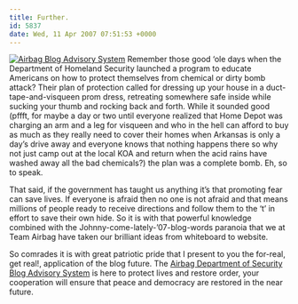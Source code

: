 ```yaml
---
title: Further.
id: 5837
date: Wed, 11 Apr 2007 07:51:53 +0000
---
```


[![Airbag Blog Advisory System](http://www.blogadvisorysystem.com/_img/badges/sample.gif)](http://www.blogadvisorysystem.com) Remember those good ‘ole days when the Department of Homeland Security launched a program to educate Americans on how to protect themselves from chemical or dirty bomb attack? Their plan of protection called for dressing up your house in a duct-tape-and-visqueen prom dress, retreating somewhere safe inside while sucking your thumb and rocking back and forth. While it sounded good (pffft, for maybe a day or two until everyone realized that Home Depot was charging an arm and a leg for visqueen and who in the hell can afford to buy as much as they really need to cover their homes when Arkansas is only a day’s drive away and everyone knows that nothing happens there so why not just camp out at the local <span class="caps">KOA</span> and return when the acid rains have washed away all the bad chemicals?) the plan was a complete bomb. Eh, so to speak.  

That said, if the government has taught us anything it’s that promoting fear can save lives. If everyone is afraid then no one is not afraid and that means millions of people ready to receive directions and follow them to the ‘t’ in effort to save their own hide. So it is with that powerful knowledge combined with the Johnny-come-lately-’07-blog-words paranoia that we at Team Airbag have taken our brilliant ideas from whiteboard to website.  

So comrades it is with great patriotic pride that I present to you the for-real, get real!, application of the blog future. The [Airbag Department of Security Blog Advisory System](http://www.blogadvisorysystem.com) is here to protect lives and restore order, your cooperation will ensure that peace and democracy are restored in the near future.





